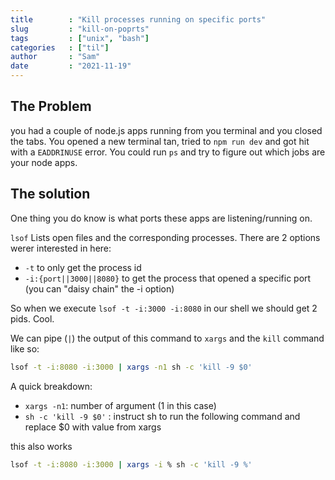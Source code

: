 ```yaml
---
title        : "Kill processes running on specific ports"
slug         : "kill-on-poprts"
tags         : ["unix", "bash"]
categories   : ["til"]
author       : "Sam"
date         : "2021-11-19"
---
```

## The Problem

you had a couple of node.js apps running from you terminal and you closed the tabs. You opened a new terminal tan, tried to `npm run dev` and got hit with a `EADDRINUSE` error. You could run `ps` and try to figure out which jobs are your node apps.

## The solution

One thing you do know is what ports these apps are listening/running on.

`lsof` Lists open files and the corresponding processes. There are 2 options werer interested in here:
 - `-t` to only get the process id
 - `-i:{port||3000||8080}` to get the process that opened a specific port (you can "daisy chain" the -i option)

So when we execute `lsof -t -i:3000 -i:8080` in our shell we should get 2 pids. Cool.

We can pipe (`|`) the output of this command to `xargs`  and the `kill` command like so:

```bash
lsof -t -i:8080 -i:3000 | xargs -n1 sh -c 'kill -9 $0'
```
A quick breakdown:
 - `xargs -n1`: number of argument (1 in this case)
 - `sh -c 'kill -9 $0'` : instruct sh to run the following command and replace $0 with value from xargs


this also works
```bash
lsof -t -i:8080 -i:3000 | xargs -i % sh -c 'kill -9 %'
```